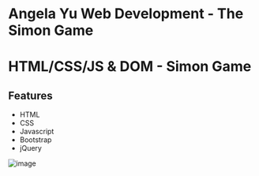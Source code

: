 # Angela Yu Web Development - The Simon Game
# HTML/CSS/JS & DOM - Simon Game


<a name="features"></a>
## Features
-  HTML
-  CSS
-  Javascript
-  Bootstrap
-  jQuery


![image](https://user-images.githubusercontent.com/104261402/214574952-8a8f360b-6e7e-4f9b-954b-862d8122845d.png)
